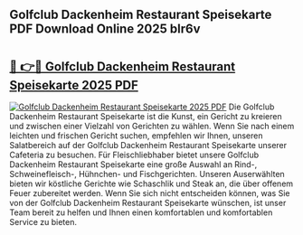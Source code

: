 ## Golfclub Dackenheim Restaurant Speisekarte PDF Download Online 2025 blr6v

# <h2><a href="http://gc8plg.nevu.top/?p=Golfclub+Dackenheim+Restaurant+Speisekarte">🔗 👉🔴 Golfclub Dackenheim Restaurant Speisekarte 2025 PDF</a></h2>

[![Golfclub Dackenheim Restaurant Speisekarte 2025 PDF](https://i.imgur.com/dBaPXMq.png)](http://gc8plg.nevu.top/?p=Golfclub+Dackenheim+Restaurant+Speisekarte)
Die Golfclub Dackenheim Restaurant Speisekarte ist die Kunst, ein Gericht zu kreieren und zwischen einer Vielzahl von Gerichten zu wählen. Wenn Sie nach einem leichten und frischen Gericht suchen, empfehlen wir Ihnen, unseren Salatbereich auf der Golfclub Dackenheim Restaurant Speisekarte unserer Cafeteria zu besuchen. Für Fleischliebhaber bietet unsere Golfclub Dackenheim Restaurant Speisekarte eine große Auswahl an Rind-, Schweinefleisch-, Hühnchen- und Fischgerichten. Unseren Auserwählten bieten wir köstliche Gerichte wie Schaschlik und Steak an, die über offenem Feuer zubereitet werden. Wenn Sie sich nicht entscheiden können, was Sie von der Golfclub Dackenheim Restaurant Speisekarte wünschen, ist unser Team bereit zu helfen und Ihnen einen komfortablen und komfortablen Service zu bieten.
